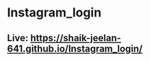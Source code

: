 # Instagram_login

## <p>Live: <a style="text-decoration:none" href="https://shaik-jeelan-641.github.io/Instagram_login/">https://shaik-jeelan-641.github.io/Instagram_login/</a></p>
